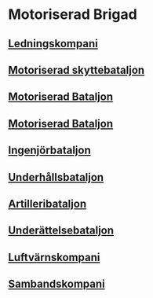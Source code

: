 # Motoriserad Brigad

## [Ledningskompani](/Kompanier/motbrigledkomp.md)

## [Motoriserad skyttebataljon](/Bataljoner/motskbat.md)

## [Motoriserad Bataljon](/Bataljoner/motbat.md)

## [Motoriserad Bataljon](/Bataljoner/motbat.md)

## [Ingenjörbataljon](/Bataljoner/motbrigingbat.md)

## [Underhållsbataljon](/Bataljoner/motbriguhbat.md)

## [Artilleribataljon](/Bataljoner/motbrigartbat.md)

## [Underättelsebataljon](/Bataljoner/motbrigundbat.md)

## [Luftvärnskompani](/Kompanier/motbriglvkomp.md)

## [Sambandskompani](/Kompanier/motbrigsbkomp.md)
